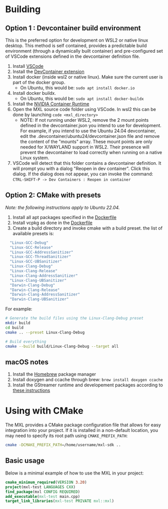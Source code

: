 <!-- SPDX-FileCopyrightText: 2025 Contributors to the Media eXchange Layer project. -->
<!-- SPDX-License-Identifier: CC-BY-4.0 -->

# Building

## Option 1 : Devcontainer build environment

This is the preferred option for development on WSL2 or native linux desktop. This method is self contained, provides a predictable build environment (through a dynamically built container) and pre-configured set of VSCode extensions defined in the devcontainer definition file.

1. Install [VSCode](https://code.visualstudio.com/)
2. Install the [DevContainer extension](vscode:extension/ms-vscode-remote.remote-containers)
3. Install docker (inside wsl2 or native linux). Make sure the current user is part of the docker group.
   - On Ubuntu, this would be: `sudo apt install docker.io`
4. Install docker buildx.
   - On Ubuntu, this would be: `sudo apt install docker-buildx`
5. Install the [NVIDIA Container Runtime](https://docs.nvidia.com/datacenter/cloud-native/container-toolkit/latest/install-guide.html)
6. Open the MXL source code folder using VSCode. In wsl2 this can be done by launching `code <mxl_directory>`
   - NOTE: If not running under WSL2, remove the 2 mount points defined in the devcontainer.json you intend to use for development.  For example, if you intend to use the Ubuntu 24.04 devcontainer, edit the .devcontainer/ubuntu24/devcontainer.json file and remove the content of the "mounts" array.  These mount points are only needed for X/WAYLAND support in WSL2.  Their presence will prevent the devcontainer to load correctly when running on a native Linux system.
7. VSCode will detect that this folder contains a devcontainer definition. It will prompt you with a dialog "Reopen in dev container". Click this dialog. If the dialog does not appear, you can invoke the command: `CTRL-SHIFT-P -> Dev Containers : Reopen in container`

## Option 2: CMake with presets

_Note: the following instructions apply to Ubuntu 22.04._

1. Install all apt packages specified in the [Dockerfile](../.devcontainer/Dockerfile)
2. Install vcpkg as done in the [Dockerfile](../.devcontainer/Dockerfile)
3. Create a build directory and invoke cmake with a build preset. the list of available presets is:

```bash
  "Linux-GCC-Debug"
  "Linux-GCC-Release"
  "Linux-GCC-AddressSanitizer"
  "Linux-GCC-ThreadSanitizer"
  "Linux-GCC-UBSanitizer"
  "Linux-Clang-Debug"
  "Linux-Clang-Release"
  "Linux-Clang-AddressSanitizer"
  "Linux-Clang-UBSanitizer"
  "Darwin-Clang-Debug"
  "Darwin-Clang-Release"
  "Darwin-Clang-AddressSanitizer"
  "Darwin-Clang-UBSanitizer"
```

For example:

```bash
# Generate the build files using the Linux-Clang-Debug preset
mkdir build
cd build
cmake .. --preset Linux-Clang-Debug

# Build everything
cmake --build build/Linux-Clang-Debug --target all
```

## macOS notes

1. Install the [Homebrew](https://brew.sh) package manager
2. Install doxygen and ccache through brew: `brew install doxygen ccache`
3. Install the GStreamer runtime and developement packages according to [these instructions](https://gstreamer.freedesktop.org/documentation/installing/on-mac-osx.html?gi-language=c#download-and-install-the-sdk)

# Using with CMake

The MXL provides a CMake package configuration file that allows for easy integration into your project. If it is installed in a non-default location, you may need to specify its root path using `CMAKE_PREFIX_PATH`:

```bash
cmake -DCMAKE_PREFIX_PATH=/home/username/mxl-sdk ..
```

## Basic usage

Below is a minimal example of how to use the MXL in your project:

```cmake
cmake_minimum_required(VERSION 3.20)
project(mxl-test LANGUAGES CXX)
find_package(mxl CONFIG REQUIRED)
add_executable(mxl-test main.cpp)
target_link_libraries(mxl-test PRIVATE mxl::mxl)
```
